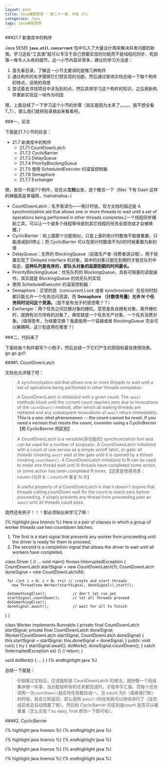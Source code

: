 ```yaml
---
layout: post
title: Java编程思想 - 第二十一章、并发（六）
categories: Java
tags: Java编程思想
---
```


###21.7 新类库中的构件

Java SE5的 **`java.util.concurrent`** 包中引入了大量设计用来解决并发问题的新类。学习这些“工具类”就可以专注于自己想要实现的功能而不是线程的同步、死锁等一堆令人头疼的细节。这一小节内容非常多，建议的学习方法是：

1. 首先看目录，了解这一小节主要讲的是哪几种构件
2. 通过构件的名字猜猜它们想实现的功能，然后通过查询文档总结一下每个构件的特点，适用的场景
3. 尝试着去寻找项目中涉及到的点，然后具体学习这个构件的知识，之后用新构件重新实现这一块作为巩固

嗯，上面总结了一下学习这个小节的步骤（其实是因为太多了。。。。。我不想全看 T_T），那么我们就把目录摘出来看看吧。

###一、前言

下面是21.7小节的目录：

* 21.7 新类库中的构件
    * 21.7.1 CountDownLatch
    * 21.7.2 CyclicBarrier
    * 21.7.3 DelayQueue
    * 21.7.4 PriorityBlockingQueue
    * 21.7.5 使用 ScheduledExecutor 的温室控制器
    * 21.7.6 Semaphore
    * 21.7.7 Exchanger

嗯，发现一共是7个构件，现在从**文档**出发，逐个概览一下（Mac 下有 Dash 这样的神器真是幸福啊，hiahiahiahia~）

* CountDownLatch：名字直译为——倒计时锁。官方文档的描述是 A synchronization aid that allows one or more threads to wait until a set of operations being performed in other threads completes.[一个线程同步辅助工具，可以让一个或多个线程等待直到其它线程的任务全部完成才会被唤醒。]
* CyclicBarrier：和上面那个功能相似，只是上面的倒计时数值不能被重置，只能递减到0停止；而 CyclicBarrier 可以在倒计时数值不为0的时候重置为新的值
* DelayQueue：无界的 BlockingQueue（前面生产者-消费者讲过哦），用于放置实现了 Delayed interface 的对象，其中的对象只能在到期时才能在队列中取走。**这种队列是有序的，即队头对象的延期到期的时间最长。**
* PriorityBlockingQueue：优先队列的 BlockingQueue，具有可阻塞的读取操作。其实就是 BlockingQueue 的优先队列实现
* 使用 ScheduledExecutor 的温室控制器：
* Semaphore：正常的锁（concurrent.Lock 或者 synchronized）在任何时刻都只能允许一个任务访问资源，而 **Semaphore （计数信号量）允许 N 个任务同时访问这个资源。**（是不是有池子的感觉嘞？？）
* Exchanger：两个任务之间交换对象的栅栏。意思是各自拥有对象，离开栅栏时，就拥有对方持有的对象了。典型就是一个任务生产对象，一个任务消费对象。（值得思考，为啥要交换？我直接用一个容器或者 BlockingQueue 完全可以解耦啊，这个到底用在哪里？）

###二、代码来了

下面给每个构件都写个小例子，然后总结一下它们产生的原因和最佳使用场景。go go go!!

####1. CountDownLatch

文档也太详细了吧：

> A synchronization aid that allows one or more threads to wait until a set of operations being performed in other threads completes.
> 
> A CountDownLatch is initialized with a given count. The `await` methods block until the current count reaches zero due to invocations of the `countDown()` method, after which all waiting threads are released and any subsequent invocations of `await` return immediately. **This is a one-shot phenomenon -- the count cannot be reset. If you need a version that resets the count, consider using a CyclicBarrier【和 CyclicBarrier 的区别】**.
> 
> A CountDownLatch is a versatile(多功能的) synchronization tool and can be used for a number of purposes. A CountDownLatch initialized with a count of one serves as a simple on/off latch, or gate: all threads invoking `await` wait at the gate until it is opened by a thread invoking `countDown()`. A CountDownLatch initialized to N can be used to make one thread wait until N threads have completed some action, or some action has been completed N times.【这里是使用场景：count=1为开关；count=N 重复 N 次】
> 
> A useful property of a CountDownLatch is that it doesn't require that threads calling countDown wait for the count to reach zero before proceeding, it simply prevents any thread from proceeding past an `await` until all threads could pass.

竟然还有例子！！！那必须贴出来学习了啊：

{% highlight java linenos %}
Here is a pair of classes in which a group of worker threads use two countdown latches:

1. The first is a start signal that prevents any worker from proceeding until the driver is ready for them to proceed;
2. The second is a completion signal that allows the driver to wait until all workers have completed.
 
class Driver { // ...
   void main() throws InterruptedException {
     CountDownLatch startSignal = new CountDownLatch(1);
     CountDownLatch doneSignal = new CountDownLatch(N);

     for (int i = 0; i < N; ++i) // create and start threads
       new Thread(new Worker(startSignal, doneSignal)).start();

     doSomethingElse();            // don't let run yet
     startSignal.countDown();      // let all threads proceed
     doSomethingElse();
     doneSignal.await();           // wait for all to finish
   }
 }

 class Worker implements Runnable {
   private final CountDownLatch startSignal;
   private final CountDownLatch doneSignal;
   Worker(CountDownLatch startSignal, CountDownLatch doneSignal) {
      this.startSignal = startSignal;
      this.doneSignal = doneSignal;
   }
   public void run() {
      try {
        startSignal.await();
        doWork();
        doneSignal.countDown();
      } catch (InterruptedException ex) {} // return;
   }

   void doWork() { ... }
 }
{% endhighlight java %}

总结一下就是：

> 仔细看过文档后，应该能知道 CountDownLatch 的用法。就好像一个班级集体做一件事，当分配给所有的任务都完成时，才能举手汇报。而每个任务调用一次`countDown()`就会将任务数目减一。当 count 为0（或者被打断）的时候，就会立即返回，那么调用 `await()`的任务就可以继续进行了（没完成前肯定自动阻塞了嘛）。然后和 CyclicBarrier 的区别是count 是否可以被重置（怎么实现？so easy, final 修饰一下即可啦）。

####2. CyclicBarrier
















{% highlight java linenos %}
{% endhighlight java %}

{% highlight java linenos %}
{% endhighlight java %}

{% highlight java linenos %}
{% endhighlight java %}

{% highlight java linenos %}
{% endhighlight java %}










